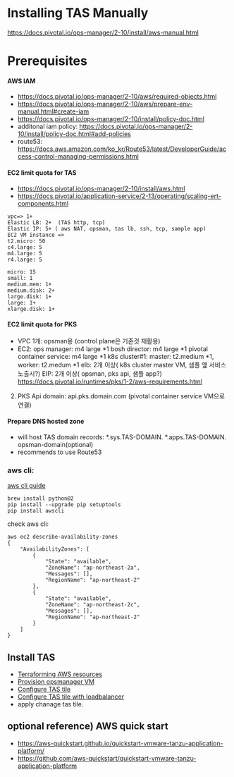 

# Installing TAS Manually
https://docs.pivotal.io/ops-manager/2-10/install/aws-manual.html

# Prerequisites
#### AWS IAM 
- https://docs.pivotal.io/ops-manager/2-10/aws/required-objects.html
- https://docs.pivotal.io/ops-manager/2-10/aws/prepare-env-manual.html#create-iam
- https://docs.pivotal.io/ops-manager/2-10/install/policy-doc.html
- additonal iam policy: https://docs.pivotal.io/ops-manager/2-10/install/policy-doc.html#add-policies
- route53: https://docs.aws.amazon.com/ko_kr/Route53/latest/DeveloperGuide/access-control-managing-permissions.html

#### EC2 limit quota for TAS
- https://docs.pivotal.io/ops-manager/2-10/install/aws.html
- https://docs.pivotal.io/application-service/2-13/operating/scaling-ert-components.html

```
vpc=> 1+
Elastic LB: 2+  (TAS http, tcp)
Elastic IP: 5+ ( aws NAT, opsman, tas lb, ssh, tcp, sample app)
EC2 VM instance => 
t2.micro: 50
c4.large: 5
m4.large: 5
r4.large: 5
```
```
micro: 15
small: 1
medium.mem: 1+
medium.disk: 2+
large.disk: 1+
large: 1+
xlarge.disk: 1+
```


#### EC2 limit quota for PKS
- VPC 1개: opsman용 (control plane은 기존것 재활용)
- EC2: ops manager: m4 large *1
    bosh director: m4 large *1
    pivotal container service:   m4 large *1
    k8s cluster#1: master: t2.medium *1, worker: t2.medum *1 
    elb: 2개 이상( k8s cluster master VM, 샘플 앺 서비스 노출시?)
    EIP: 2개 이상( opsman, pks api, 샘플 app?)
 https://docs.pivotal.io/runtimes/pks/1-2/aws-requirements.html

2. PKS Api domain: api.pks.domain.com (pivotal container service VM으로 연결)


#### Prepare DNS hosted zone
- will host TAS domain records: *.sys.TAS-DOMAIN. *.apps.TAS-DOMAIN. opsman-domain(optional)
- recommends to use Route53

### aws cli:
[aws cli guide](https://aws.amazon.com/cli/?sc_channel=PS&sc_campaign=acquisition_KR&sc_publisher=google&sc_medium=english_command_line_b&sc_content=aws_cli_p&sc_detail=aws%20cli&sc_category=command_line&sc_segment=211466232633&sc_matchtype=p&sc_Country=KR&s_kwcid=AL!4422!3!211466232633!p!!g!!aws%20cli&ef_id=Wx6C2wAAAJp261dN:20180620131114:s)

```
brew install python@2
pip install --upgrade pip setuptools
pip install awscli

```
check aws cli:
```
aws ec2 describe-availability-zones 
{
    "AvailabilityZones": [
        {
            "State": "available", 
            "ZoneName": "ap-northeast-2a", 
            "Messages": [], 
            "RegionName": "ap-northeast-2"
        }, 
        {
            "State": "available", 
            "ZoneName": "ap-northeast-2c", 
            "Messages": [], 
            "RegionName": "ap-northeast-2"
        }
    ]
}
```


## Install TAS
- [Terraforming AWS resources](terraforming-aws.md)
- [Provision opsmanager VM ](https://docs.vmware.com/en/VMware-Tanzu-Operations-Manager/2.10/vmware-tanzu-ops-manager/aws-index.html)
- [Configure TAS tile](https://docs.vmware.com/en/VMware-Tanzu-Application-Service/2.13/tas-for-vms/configure-pas.html)
- [Configure TAS tile with loadbalancer](configure-lb-aws.md)
- apply chanage tas tile.

## optional reference) AWS quick start
- https://aws-quickstart.github.io/quickstart-vmware-tanzu-application-platform/
- https://github.com/aws-quickstart/quickstart-vmware-tanzu-application-platform

